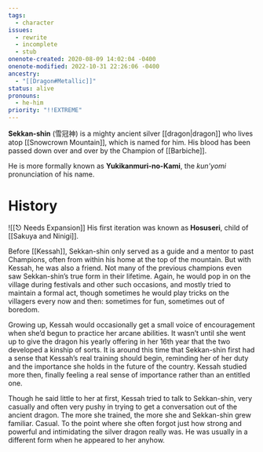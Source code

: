 ```yaml
---
tags:
  - character
issues:
  - rewrite
  - incomplete
  - stub
onenote-created: 2020-08-09 14:02:04 -0400
onenote-modified: 2022-10-31 22:26:06 -0400
ancestry:
  - "[[Dragon#Metallic]]"
status: alive
pronouns:
  - he-him
priority: "!!EXTREME"
---
```

**Sekkan-shin** (雪冠神) is a mighty ancient silver [[dragon|dragon]] who lives atop [[Snowcrown Mountain]], which is named for him. His blood has been passed down over and over by the Champion of [[Barbiche]].

He is more formally known as **Yukikanmuri-no-Kami**, the *kun'yomi* pronunciation of his name.


# History
![[⎋ Needs Expansion]]
His first iteration was known as **Hosuseri**, child of [[Sakuya and Ninigi]].

Before [[Kessah]], Sekkan-shin only served as a guide and a mentor to past Champions, often from within his home at the top of the mountain. But with Kessah, he was also a friend. Not many of the previous champions even saw Sekkan-shin’s true form in their lifetime. Again, he would pop in on the village during festivals and other such occasions, and mostly tried to maintain a formal act, though sometimes he would play tricks on the villagers every now and then: sometimes for fun, sometimes out of boredom.

Growing up, Kessah would occasionally get a small voice of encouragement when she’d begun to practice her arcane abilities. It wasn’t until she went up to give the dragon his yearly offering in her 16th year that the two developed a kinship of sorts. It is around this time that Sekkan-shin first had a sense that Kessah’s real training should begin, reminding her of her duty and the importance she holds in the future of the country. Kessah studied more then, finally feeling a real sense of importance rather than an entitled one. 

Though he said little to her at first, Kessah tried to talk to Sekkan-shin, very casually and often very pushy in trying to get a conversation out of the ancient dragon. The more she trained, the more she and Sekkan-shin grew familiar. Casual. To the point where she often forgot just how strong and powerful and intimidating the silver dragon really was. He was usually in a different form when he appeared to her anyhow.


